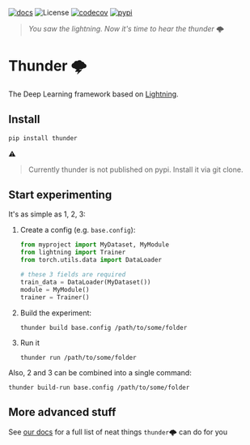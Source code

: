 [![docs](https://img.shields.io/badge/-docs-success)](https://neuro-ml.github.io/thunder/)
![License](https://img.shields.io/github/license/neuro-ml/thunder)
[![codecov](https://codecov.io/gh/neuro-ml/thunder/branch/master/graph/badge.svg)](https://codecov.io/gh/neuro-ml/thunder)
[![pypi](https://img.shields.io/pypi/v/thunder?logo=pypi&label=PyPi)](https://pypi.org/project/thunder/)

> _You saw the lightning. Now it's time to hear the thunder_ 🌩️

# Thunder 🌩️ 

The Deep Learning framework based on [Lightning](https://github.com/Lightning-AI/lightning).

## Install

```bash
pip install thunder
```

:warning:  
> Currently thunder is not published on pypi. Install it via git clone.  

## Start experimenting

It's as simple as 1, 2, 3:

1. Create a config (e.g. `base.config`):
    ```python
    from myproject import MyDataset, MyModule
    from lightning import Trainer
    from torch.utils.data import DataLoader
    
    # these 3 fields are required
    train_data = DataLoader(MyDataset())
    module = MyModule()
    trainer = Trainer()
    ```

2. Build the experiment:
   ```shell
   thunder build base.config /path/to/some/folder
   ```

3. Run it
    ```shell
    thunder run /path/to/some/folder
    ```

Also, 2 and 3 can be combined into a single command:
```shell
thunder build-run base.config /path/to/some/folder
```

## More advanced stuff

See [our docs](https://neuro-ml.github.io/thunder/) for a full list of neat things `thunder`🌩️ can do for you
